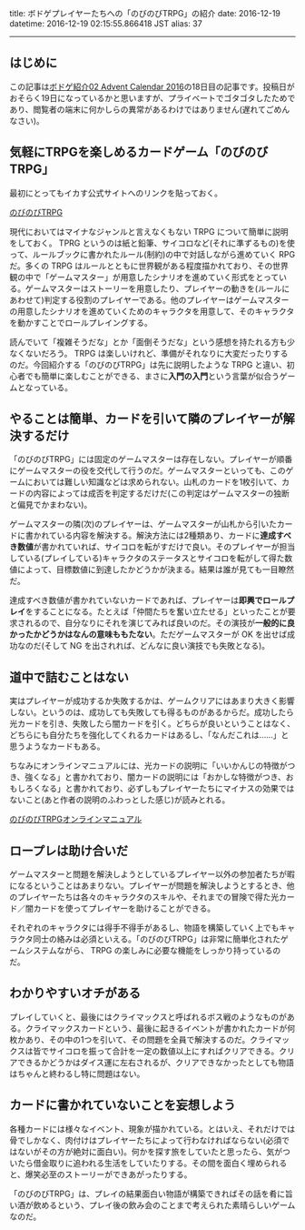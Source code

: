 title: ボドゲプレイヤーたちへの「のびのびTRPG」の紹介
date: 2016-12-19
datetime: 2016-12-19 02:15:55.866418 JST
alias: 37

---
## はじめに



この記事は[ボドゲ紹介02 Advent Calendar 2016](http://www.adventar.org/calendars/1765)の18日目の記事です。投稿日がおそらく19日になっているかと思いますが、プライベートでゴタゴタしたためであり、閲覧者の端末に何かしらの異常があるわけではありません(遅れてごめんなさい)。



## 気軽にTRPGを楽しめるカードゲーム「のびのびTRPG」



最初にとってもイカす公式サイトへのリンクを貼っておく。



[のびのびTRPG](http://frontierpub.jp/books/novi-trpg/)



現代においてはマイナなジャンルと言えなくもない TRPG について簡単に説明をしておく。 TPRG というのは紙と鉛筆、サイコロなど(それに準ずるもの)を使って、ルールブックに書かれたルール(制約)の中で対話しながら進めていく RPG だ。多くの TRPG はルールとともに世界観がある程度描かれており、その世界観の中で「ゲームマスター」が用意したシナリオを進めていく形式をとっている。ゲームマスターはストーリーを用意したり、プレイヤーの動きを(ルールにあわせて)判定する役割のプレイヤーである。他のプレイヤーはゲームマスターの用意したシナリオを進めていくためのキャラクタを用意して、そのキャラクタを動かすことでロールプレイングする。



読んでいて「複雑そうだな」とか「面倒そうだな」という感想を持たれる方も少なくないだろう。 TRPG は楽しいけれど、準備がそれなりに大変だったりするのだ。今回紹介する「のびのびTRPG」は先に説明したような TRPG と違い、初心者でも簡単に楽しむことができる、まさに**入門の入門**という言葉が似合うゲームとなっている。



## やることは簡単、カードを引いて隣のプレイヤーが解決するだけ



「のびのびTRPG」には固定のゲームマスターは存在しない。プレイヤーが順番にゲームマスターの役を交代して行うのだ。ゲームマスターといっても、このゲームにおいては難しい知識などは求められない。山札のカードを1枚引いて、カードの内容によっては成否を判定するだけだ(この判定はゲームマスターの独断と偏見でかまわない)。



ゲームマスターの隣(次)のプレイヤーは、ゲームマスターが山札から引いたカードに書かれている内容を解決する。解決方法には2種類あり、カードに**達成すべき数値**が書かれていれば、サイコロを転がすだけで良い。そのプレイヤーが担当している(プレイしている)キャラクタのステータスとサイコロを転がして得た数値によって、目標数値に到達したかどうかが決まる。結果は誰が見ても一目瞭然だ。



達成すべき数値が書かれていないカードであれば、プレイヤーは**即興でロールプレイ**をすることになる。たとえば「仲間たちを奮い立たせる」といったことが要求されるので、自分なりにそれを演じてみれば良いのだ。その演技が**一般的に良かったかどうかはなんの意味ももたない**。ただゲームマスターが OK を出せば成功なのだ(そして NG を出されれば、どんなに良い演技でも失敗となる)。



## 道中で詰むことはない



実はプレイヤーが成功するか失敗するかは、ゲームクリアにはあまり大きく影響しない。というのは、成功しても失敗しても得るものがあるからだ。成功したら光カードを引き、失敗したら闇カードを引く。どちらが良いということはなく、どちらにも自分たちを強化してくれるカードはあるし、「なんだこれは……」と思うようなカードもある。



ちなみにオンラインマニュアルには、光カードの説明に「いいかんじの特徴がつき、強くなる」と書かれており、闇カードの説明には「おかしな特徴がつき、おもしろくなる」と書かれており、必ずしもプレイヤーたちにマイナスの効果ではないこと(あと作者の説明のふわっとした感じ)が読みとれる。



[のびのびTRPGオンラインマニュアル](http://frontierpub.jp/books/novi-trpg/rule.html)



## ロープレは助け合いだ



ゲームマスターと問題を解決しようとしているプレイヤー以外の参加者たちが暇になるということはあまりない。プレイヤーが問題を解決しようとするとき、他のプレイヤーたちは各々のキャラクタのスキルや、それまでの冒険で得た光カード／闇カードを使ってプレイヤーを助けることができる。



それぞれのキャラクタには得手不得手があるし、物語を構築していく上でもキャラクタ同士の絡みは必須といえる。「のびのびTRPG」は非常に簡単化されたゲームシステムながら、 TRPG の楽しみに必要な機能をしっかり持っているのだ。



## わかりやすいオチがある



プレイしていくと、最後にはクライマックスと呼ばれるボス戦のようなものがある。クライマックスカードという、最後に起きるイベントが書かれたカードが何枚かあり、その中の1つを引いて、その問題を全員で解決するのだ。クライマックスは皆でサイコロを振って合計を一定の数値以上にすればクリアできる。クリアできるかどうかはダイス運に左右されるが、クリアできなかったとしても物語はちゃんと終わるし特に問題はない。



## カードに書かれていないことを妄想しよう



各種カードには様々なイベント、現象が描かれている。とはいえ、それだけでは骨でしかなく、肉付けはプレイヤーたちによって行わなければならない(必須ではないがその方が絶対に面白い)。何かを探す旅をしていたと思ったら、気がついたら借金取りに追われる生活をしていたりする。その間を面白く埋められると、爆笑必至のストーリーができあがったりする。



「のびのびTRPG」は、プレイの結果面白い物語が構築できればその話を肴に旨い酒が飲めるという、プレイ後の飲み会のことまで考えられた素晴らしいゲームなのだ。
